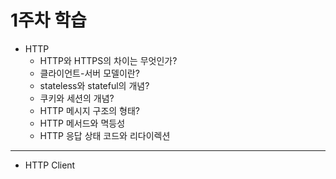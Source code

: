 # 1주차 학습

- HTTP
	- HTTP와 HTTPS의 차이는 무엇인가?
	- 클라이언트-서버 모델이란?
	- stateless와 stateful의 개념?
	- 쿠키와 세션의 개념?
	- HTTP 메시지 구조의 형태?
	- HTTP 메서드와 멱등성
	- HTTP 응답 상태 코드와 리다이렉션
---
- HTTP Client
